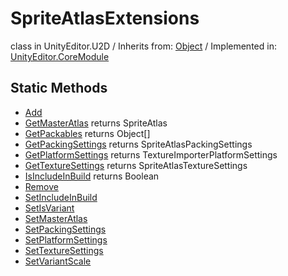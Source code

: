 # SpriteAtlasExtensions
class in UnityEditor.U2D
 / Inherits from: <a href="https://docs.unity3d.com/6000.1/Documentation/ScriptReference/Object.html">Object</a> / Implemented in: <a href="https://docs.unity3d.com/6000.1/Documentation/ScriptReference/UnityEditor.CoreModule.html">UnityEditor.CoreModule</a>

## Static Methods
- <a href="https://docs.unity3d.com/6000.1/Documentation/ScriptReference/SpriteAtlasExtensions.Add.html">Add</a>
- <a href="https://docs.unity3d.com/6000.1/Documentation/ScriptReference/SpriteAtlasExtensions.GetMasterAtlas.html">GetMasterAtlas</a> returns SpriteAtlas
- <a href="https://docs.unity3d.com/6000.1/Documentation/ScriptReference/SpriteAtlasExtensions.GetPackables.html">GetPackables</a> returns Object[]
- <a href="https://docs.unity3d.com/6000.1/Documentation/ScriptReference/SpriteAtlasExtensions.GetPackingSettings.html">GetPackingSettings</a> returns SpriteAtlasPackingSettings
- <a href="https://docs.unity3d.com/6000.1/Documentation/ScriptReference/SpriteAtlasExtensions.GetPlatformSettings.html">GetPlatformSettings</a> returns TextureImporterPlatformSettings
- <a href="https://docs.unity3d.com/6000.1/Documentation/ScriptReference/SpriteAtlasExtensions.GetTextureSettings.html">GetTextureSettings</a> returns SpriteAtlasTextureSettings
- <a href="https://docs.unity3d.com/6000.1/Documentation/ScriptReference/SpriteAtlasExtensions.IsIncludeInBuild.html">IsIncludeInBuild</a> returns Boolean
- <a href="https://docs.unity3d.com/6000.1/Documentation/ScriptReference/SpriteAtlasExtensions.Remove.html">Remove</a>
- <a href="https://docs.unity3d.com/6000.1/Documentation/ScriptReference/SpriteAtlasExtensions.SetIncludeInBuild.html">SetIncludeInBuild</a>
- <a href="https://docs.unity3d.com/6000.1/Documentation/ScriptReference/SpriteAtlasExtensions.SetIsVariant.html">SetIsVariant</a>
- <a href="https://docs.unity3d.com/6000.1/Documentation/ScriptReference/SpriteAtlasExtensions.SetMasterAtlas.html">SetMasterAtlas</a>
- <a href="https://docs.unity3d.com/6000.1/Documentation/ScriptReference/SpriteAtlasExtensions.SetPackingSettings.html">SetPackingSettings</a>
- <a href="https://docs.unity3d.com/6000.1/Documentation/ScriptReference/SpriteAtlasExtensions.SetPlatformSettings.html">SetPlatformSettings</a>
- <a href="https://docs.unity3d.com/6000.1/Documentation/ScriptReference/SpriteAtlasExtensions.SetTextureSettings.html">SetTextureSettings</a>
- <a href="https://docs.unity3d.com/6000.1/Documentation/ScriptReference/SpriteAtlasExtensions.SetVariantScale.html">SetVariantScale</a>
